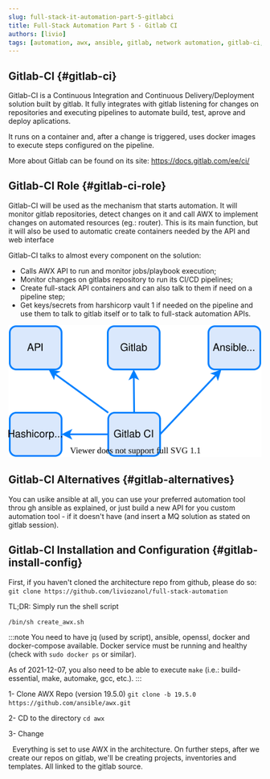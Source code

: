 ```yaml
---
slug: full-stack-it-automation-part-5-gitlabci
title: Full-Stack Automation Part 5 - Gitlab CI
authors: [livio]
tags: [automation, awx, ansible, gitlab, network automation, gitlab-ci, CI/CD, gitops]
---
```


## Gitlab-CI {#gitlab-ci}

Gitlab-CI is a Continuous Integration and Continuous Delivery/Deployment solution built by gitlab. It fully integrates with gitlab listening for changes on repositories and executing pipelines to automate build, test, aprove and deploy aplications.

It runs on a container and, after a change is triggered, uses docker images to execute steps configured on the pipeline.

More about Gitlab can be found on its site: https://docs.gitlab.com/ee/ci/


## Gitlab-CI Role {#gitlab-ci-role}

Gitlab-CI will be used as the mechanism that starts automation. It will monitor gitlab repositories, detect changes on it and call AWX to implement changes on automated resources (eg.: router). This is its main function, but it will also be used to automatic create containers needed by the API and web interface

Gitlab-CI talks to almost every component on the solution:
- Calls AWX API to run and monitor jobs/playbook execution;
- Monitor changes on gitlabs repository to run its CI/CD pipelines;
- Create full-stack API containers and can also talk to them if need on a pipeline step;
- Get keys/secrets from harshicorp vault 1 if needed on the pipeline and use them to talk to gitlab itself or to talk to full-stack automation APIs.





![Gitlab-CI role on architecture](./img/gitlab-ci_arch.svg)

## Gitlab-CI Alternatives {#gitlab-alternatives}

You can usike ansible at all, you can use your preferred automation tool throu
gh ansible as explained, or just build a new API for you custom automation tool - if it doesn't have (and insert a MQ solution as stated on gitlab session).


## Gitlab-CI Installation and Configuration {#gitlab-install-config}

First, if you haven't cloned the architecture repo from github, please do so: ```git clone https://github.com/liviozanol/full-stack-automation```

TL;DR: Simply run the shell script
```
/bin/sh create_awx.sh
```

:::note
You need to have jq (used by script), ansible, openssl, docker and docker-compose available. Docker service must be running and healthy (check with ```sudo docker ps``` or similar).

As of 2021-12-07, you also need to be able to execute ```make``` (i.e.: build-essential, make, automake, gcc, etc.).
:::

1- Clone AWX Repo (version 19.5.0)
```git clone -b 19.5.0 https://github.com/ansible/awx.git```

2- CD to the directory
```cd awx```

3- Change 

 
Everything is set to use AWX in the architecture. On further steps, after we create our repos on gitlab, we'll be creating projects, inventories and templates. All linked to the gitlab source.